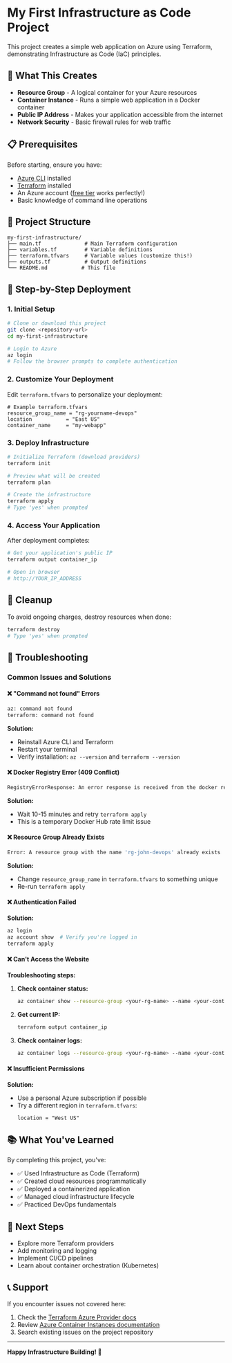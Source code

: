 # My First Infrastructure as Code Project

This project creates a simple web application on Azure using Terraform, demonstrating Infrastructure as Code (IaC) principles.

## 🎯 What This Creates

- **Resource Group** - A logical container for your Azure resources
- **Container Instance** - Runs a simple web application in a Docker container
- **Public IP Address** - Makes your application accessible from the internet
- **Network Security** - Basic firewall rules for web traffic

## 📋 Prerequisites

Before starting, ensure you have:

- [Azure CLI](https://docs.microsoft.com/en-us/cli/azure/install-azure-cli) installed
- [Terraform](https://learn.hashicorp.com/tutorials/terraform/install-cli) installed
- An Azure account ([free tier](https://azure.microsoft.com/free/) works perfectly!)
- Basic knowledge of command line operations

## 📁 Project Structure

```
my-first-infrastructure/
├── main.tf              # Main Terraform configuration
├── variables.tf         # Variable definitions
├── terraform.tfvars     # Variable values (customize this!)
├── outputs.tf           # Output definitions
└── README.md           # This file
```

## 🚀 Step-by-Step Deployment

### 1. Initial Setup

```bash
# Clone or download this project
git clone <repository-url>
cd my-first-infrastructure

# Login to Azure
az login
# Follow the browser prompts to complete authentication
```

### 2. Customize Your Deployment

Edit `terraform.tfvars` to personalize your deployment:

```hcl
# Example terraform.tfvars
resource_group_name = "rg-yourname-devops"
location           = "East US"
container_name     = "my-webapp"
```

### 3. Deploy Infrastructure

```bash
# Initialize Terraform (download providers)
terraform init

# Preview what will be created
terraform plan

# Create the infrastructure
terraform apply
# Type 'yes' when prompted
```

### 4. Access Your Application

After deployment completes:

```bash
# Get your application's public IP
terraform output container_ip

# Open in browser
# http://YOUR_IP_ADDRESS
```

## 🧹 Cleanup

To avoid ongoing charges, destroy resources when done:

```bash
terraform destroy
# Type 'yes' when prompted
```

## 🔧 Troubleshooting

### Common Issues and Solutions

#### ❌ "Command not found" Errors

```bash
az: command not found
terraform: command not found
```

**Solution:**
- Reinstall Azure CLI and Terraform
- Restart your terminal
- Verify installation: `az --version` and `terraform --version`

#### ❌ Docker Registry Error (409 Conflict)

```bash
RegistryErrorResponse: An error response is received from the docker registry
```

**Solution:**
- Wait 10-15 minutes and retry `terraform apply`
- This is a temporary Docker Hub rate limit issue

#### ❌ Resource Group Already Exists

```bash
Error: A resource group with the name 'rg-john-devops' already exists
```

**Solution:**
- Change `resource_group_name` in `terraform.tfvars` to something unique
- Re-run `terraform apply`

#### ❌ Authentication Failed

**Solution:**
```bash
az login
az account show  # Verify you're logged in
terraform apply
```

#### ❌ Can't Access the Website

**Troubleshooting steps:**

1. **Check container status:**
   ```bash
   az container show --resource-group <your-rg-name> --name <your-container-name> --query "instanceView.state"
   ```

2. **Get current IP:**
   ```bash
   terraform output container_ip
   ```

3. **Check container logs:**
   ```bash
   az container logs --resource-group <your-rg-name> --name <your-container-name>
   ```

#### ❌ Insufficient Permissions

**Solution:**
- Use a personal Azure subscription if possible
- Try a different region in `terraform.tfvars`:
  ```hcl
  location = "West US"
  ```

## 📚 What You've Learned

By completing this project, you've:

- ✅ Used Infrastructure as Code (Terraform)
- ✅ Created cloud resources programmatically
- ✅ Deployed a containerized application
- ✅ Managed cloud infrastructure lifecycle
- ✅ Practiced DevOps fundamentals

## 🔗 Next Steps

- Explore more Terraform providers
- Add monitoring and logging
- Implement CI/CD pipelines
- Learn about container orchestration (Kubernetes)

## 📞 Support

If you encounter issues not covered here:
1. Check the [Terraform Azure Provider docs](https://registry.terraform.io/providers/hashicorp/azurerm/latest/docs)
2. Review [Azure Container Instances documentation](https://docs.microsoft.com/en-us/azure/container-instances/)
3. Search existing issues on the project repository

---

**Happy Infrastructure Building! 🎉**